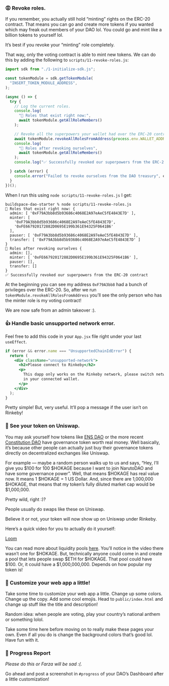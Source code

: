 ### 😡 Revoke roles.

If you remember, you actually still hold “minting” rights on the ERC-20 contract. That means you can go and create more tokens if you wanted which may freak out members of your DAO lol. You could go and mint like a billion tokens to yourself lol.

It’s best if you revoke your “minting” role completely.

That way, only the voting contract is able to mint new tokens. We can do this by adding the following to `scripts/11-revoke-roles.js`:

```jsx
import sdk from "./1-initialize-sdk.js";

const tokenModule = sdk.getTokenModule(
  "INSERT_TOKEN_MODULE_ADDRESS",
);

(async () => {
  try {
    // Log the current roles.
    console.log(
      "👀 Roles that exist right now:",
      await tokenModule.getAllRoleMembers()
    );

    // Revoke all the superpowers your wallet had over the ERC-20 contract.
    await tokenModule.revokeAllRolesFromAddress(process.env.WALLET_ADDRESS);
    console.log(
      "🎉 Roles after revoking ourselves",
      await tokenModule.getAllRoleMembers()
    );
    console.log("✅ Successfully revoked our superpowers from the ERC-20 contract");

  } catch (error) {
    console.error("Failed to revoke ourselves from the DAO treasury", error);
  }
})();
```

When I run this using `node scripts/11-revoke-roles.js` I get:

```plaintext
buildspace-dao-starter % node scripts/11-revoke-roles.js
👀 Roles that exist right now: {
  admin: [ '0xF79A3bb8d5b93686c4068E2A97eAeC5fE4843E7D' ],
  minter: [
    '0xF79A3bb8d5b93686c4068E2A97eAeC5fE4843E7D',
    '0xFE667920172882D0695E199b361E94325F0641B6'
  ],
  pauser: [ '0xF79A3bb8d5b93686c4068E2A97eAeC5fE4843E7D' ],
  transfer: [ '0xF79A3bb8d5b93686c4068E2A97eAeC5fE4843E7D' ]
}
🎉 Roles after revoking ourselves {
  admin: [],
  minter: [ '0xFE667920172882D0695E199b361E94325F0641B6' ],
  pauser: [],
  transfer: []
}
✅ Successfully revoked our superpowers from the ERC-20 contract
```

At the beginning you can see my address `0xF79A3bb8` had a bunch of privileges over the ERC-20. So, after we run `tokenModule.revokeAllRolesFromAddress` you’ll see the only person who has the minter role is my voting contract!

We are now safe from an admin takeover :).

### 👍 Handle basic unsupported network error.

Feel free to add this code in your `App.jsx` file right under your last `useEffect`.

```jsx
if (error && error.name === "UnsupportedChainIdError") {
  return (
    <div className="unsupported-network">
      <h2>Please connect to Rinkeby</h2>
      <p>
        This dapp only works on the Rinkeby network, please switch networks
        in your connected wallet.
      </p>
    </div>
  );
}
```

Pretty simple! But, very useful. It’ll pop a message if the user isn’t on Rinkeby!

### 🤑 See your token on Uniswap.

You may ask yourself how tokens like [ENS DAO](https://coinmarketcap.com/currencies/ethereum-name-service/) or the more recent [Constitution DAO](https://coinmarketcap.com/currencies/constitutiondao/) have governance token worth real money. Well basically, it’s because other people can actually just buy their governance tokens directly on decentralized exchanges like Uniswap.

For example — maybe a random person walks up to us and says, “Hey, I’ll give you $100 for 100 $HOKAGE because I want to join NarutoDAO and have some governance power”. Well, that means $HOKAGE has real value now. It means 1 $HOKAGE = 1 US Dollar. And, since there are 1,000,000 $HOKAGE, that means that my token’s fully diluted market cap would be $1,000,000.

Pretty wild, right :)?

People usually do swaps like these on Uniswap.

Believe it or not, your token will now show up on Uniswap under Rinkeby.

Here’s a quick video for you to actually do it yourself:

[Loom](https://www.loom.com/share/8c235f0c5d974c978e5dbd564bbca59d)

You can read more about liquidity pools [here](https://docs.uniswap.org/protocol/V2/concepts/core-concepts/pools). You’ll notice in the video there wasn’t one for $HOKAGE. But, technically anyone could come in and create a pool that lets people swap $ETH for $HOKAGE. That pool could have $100. Or, it could have a $1,000,000,000. Depends on how popular my token is!

### 🎨 Customize your web app a little!

Take some time to customize your web app a little. Change up some colors. Change up the copy. Add some cool emojis. Head to `public/index.html` and change up stuff like the title and description!

Random idea: when people are voting, play your country’s national anthem or something lolol.

Take some time here before moving on to really make these pages your own. Even if all you do is change the background colors that’s good lol. Have fun with it.

### 🚨 Progress Report

*Please do this or Farza will be sad :(.*

Go ahead and post a screenshot in `#progress` of your DAO’s Dashboard after a little customization!
